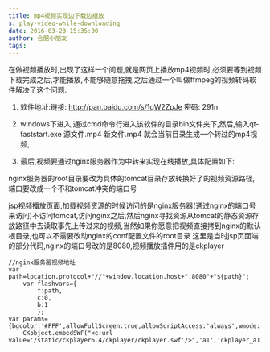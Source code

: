 ```yaml
---
title: mp4视频实现边下载边播放
s: play-video-while-downloading
date: 2016-03-23 15:35:00
author: 合肥小朋友
tags:
---
```

在做视频播放时,出现了这样一个问题,就是网页上播放mp4视频时,必须要等到视频下载完成之后,才能播放,不能够随意拖拽,之后通过一个叫做ffmpeg的视频转码软件解决了这个问题.
<!-- more -->

1. 软件地址:链接: http://pan.baidu.com/s/1qW2ZpJe 密码: 291n

2. windows下进入,通过cmd命令行进入该软件的目录bin文件夹下,然后,输入qt-faststart.exe 源文件.mp4 新文件.mp4 就会当前目录生成一个转过的mp4视频,

3. 最后,视频要通过nginx服务器作为中转来实现在线播放,具体配置如下:

nginx服务器的root目录要改为具体的tomcat目录存放转换好了的视频资源路径,端口要改成一个不和tomcat冲突的端口号

jsp视频播放页面,加载视频资源的时候访问的是nginx服务器(通过nginx的端口号来访问)不访问tomcat,访问nginx之后,然后nginx寻找资源从tomcat的静态资源存放路径中去读取事先上传过来的视频,当然如果你愿意把视频直接拷到nginx的默认根目录,也可以不需要改动nginx的conf配置文件的root目录
这里是当时jsp页面端的部分代码,nginx的端口号改的是8080,视频播放插件用的是ckplayer
```
//nginx服务器视频地址
var path=location.protocol+"//"+window.location.host+":8080"+"${path}";
	var flashvars={
		f:path,
		c:0,
		b:1
		};
var params={bgcolor:'#FFF',allowFullScreen:true,allowScriptAccess:'always',wmode:'transparent'};
	CKobject.embedSWF("<c:url value='/static/ckplayer6.4/ckplayer/ckplayer.swf'/>",'a1','ckplayer_a1','800','470',flashvars,params);
```
